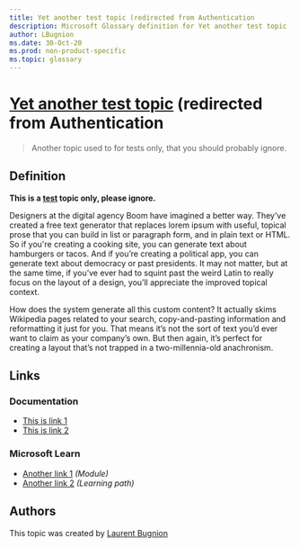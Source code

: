 ```yaml
---
title: Yet another test topic (redirected from Authentication
description: Microsoft Glossary definition for Yet another test topic
author: LBugnion
ms.date: 30-Oct-20
ms.prod: non-product-specific
ms.topic: glossary
---
```


# [Yet another test topic](/glossary/topic/another-test/authentication) (redirected from Authentication

> Another topic used to for tests only, that you should probably ignore.

## Definition

**This is a [test](/glossary/topic/test) topic only, please ignore.**

Designers at the digital agency Boom have imagined a better way. They’ve created a free text generator that replaces lorem ipsum with useful, topical prose that you can build in list or paragraph form, and in plain text or HTML. So if you're creating a cooking site, you can generate text about hamburgers or tacos. And if you’re creating a political app, you can generate text about democracy or past presidents. It may not matter, but at the same time, if you’ve ever had to squint past the weird Latin to really focus on the layout of a design, you’ll appreciate the improved topical context.

How does the system generate all this custom content? It actually skims Wikipedia pages related to your search, copy-and-pasting information and reformatting it just for you. That means it’s not the sort of text you’d ever want to claim as your company’s own. But then again, it’s perfect for creating a layout that’s not trapped in a two-millennia-old anachronism.

## Links

### Documentation

- [This is link 1](http://gslb.ch)
- [This is link 2](http://gslb.ch)

### Microsoft Learn

- [Another link 1](http://gslb.ch) *(Module)*
- [Another link 2](http://gslb.ch) *(Learning path)*

## Authors

This topic was created by [Laurent Bugnion](http://twitter.com/@LBugnion)
